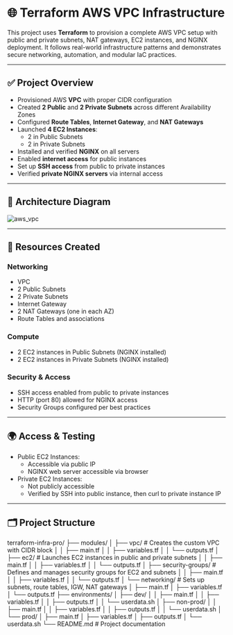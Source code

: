 # 🌐 Terraform AWS VPC Infrastructure

This project uses **Terraform** to provision a complete AWS VPC setup with public and private subnets, NAT gateways, EC2 instances, and NGINX deployment. It follows real-world infrastructure patterns and demonstrates secure networking, automation, and modular IaC practices.

---

## ✅ Project Overview

- Provisioned AWS **VPC** with proper CIDR configuration
- Created **2 Public** and **2 Private Subnets** across different Availability Zones
- Configured **Route Tables**, **Internet Gateway**, and **NAT Gateways**
- Launched **4 EC2 Instances**:
  - 2 in Public Subnets
  - 2 in Private Subnets
- Installed and verified **NGINX** on all servers
- Enabled **internet access** for public instances
- Set up **SSH access** from public to private instances
- Verified **private NGINX servers** via internal access

---

## 🧠 Architecture Diagram

![aws_vpc](https://github.com/user-attachments/assets/b81b8b5b-5b2f-43da-9175-8bd1f1154c23)



---

## 🧱 Resources Created

### Networking
- VPC
- 2 Public Subnets
- 2 Private Subnets
- Internet Gateway
- 2 NAT Gateways (one in each AZ)
- Route Tables and associations

### Compute
- 2 EC2 instances in Public Subnets (NGINX installed)
- 2 EC2 instances in Private Subnets (NGINX installed)

### Security & Access
- SSH access enabled from public to private instances
- HTTP (port 80) allowed for NGINX access
- Security Groups configured per best practices

---

## 🌍 Access & Testing

- Public EC2 Instances:
  - Accessible via public IP
  - NGINX web server accessible via browser
- Private EC2 Instances:
  - Not publicly accessible
  - Verified by SSH into public instance, then curl to private instance IP

---

## 🗂️ Project Structure

terraform-infra-pro/
├── modules/
│   ├── vpc/                       # Creates the custom VPC with CIDR block
│   │   ├── main.tf
│   │   ├── variables.tf
│   │   └── outputs.tf
│   ├── ec2/                       # Launches EC2 instances in public and private subnets
│   │   ├── main.tf
│   │   ├── variables.tf
│   │   └── outputs.tf
│   ├── security-groups/          # Defines and manages security groups for EC2 and subnets
│   │   ├── main.tf
│   │   ├── variables.tf
│   │   └── outputs.tf
│   └── networking/               # Sets up subnets, route tables, IGW, NAT gateways
│       ├── main.tf
│       ├── variables.tf
│       └── outputs.tf
├── environments/
│   ├── dev/
│   │   ├── main.tf
│   │   ├── variables.tf
│   │   ├── outputs.tf
│   │   └── userdata.sh
│   ├── non-prod/
│   │   ├── main.tf
│   │   ├── variables.tf
│   │   ├── outputs.tf
│   │   └── userdata.sh
│   └── prod/
│       ├── main.tf
│       ├── variables.tf
│       ├── outputs.tf
│       └── userdata.sh
└── README.md                     # Project documentation

